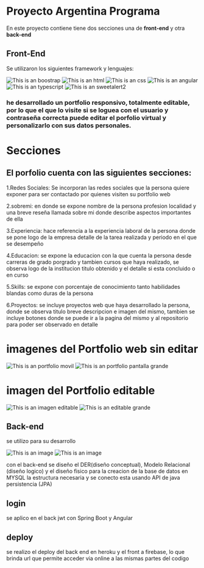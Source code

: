 # Proyecto Argentina Programa

En este proyecto contiene tiene dos secciones una de **front-end** y otra **back-end**
## Front-End
Se utilizaron los siguientes framework y lenguajes:

![This is an boostrap](https://i.ibb.co/2ZVcbsc/boostrap.jpg)
![This is an html](https://i.ibb.co/VSY1ZSS/html.png)
![This is an css](https://i.ibb.co/PrJBDz2/CSS.png)
![This is an angular](https://i.ibb.co/0Gb8jNQ/angular.png)
![This is an typescript](https://i.ibb.co/RD1FcTJ/typescript.png)
![This is an sweetalert2](https://sweetalert2.github.io/images/SweetAlert2.png)

 

### he desarrollado un portfolio responsivo, totalmente editable, por lo que el que lo visite si se loguea con el usuario y contraseña correcta puede editar el porfolio virtual y personalizarlo con sus datos personales. 
# Secciones
## El porfolio cuenta con las siguientes secciones:

1.Redes Sociales: Se incorporan las redes sociales que la persona quiere exponer para ser contactado por quienes visiten su portfolio web

2.sobremi: en donde se expone nombre de la persona profesion localidad y una breve reseña llamada sobre mi donde describe aspectos importantes de ella 

3.Experiencia: hace referencia a la experiencia laboral de la persona donde se pone logo de la empresa detalle de la tarea realizada y periodo en 
el que se desempeño 

4.Educacion: se expone la educacion con la que cuenta la persona desde carreras de grado porgrado y tambien cursos que haya realizado, se observa logo de la institucion titulo obtenido y el detalle si esta concluido o en curso

5.Skills: se expone con porcentaje de conocimiento tanto habilidades blandas como duras de la persona

6.Proyectos: se incluye proyectos  web  que haya desarrollado la persona, donde se observa titulo breve descripcion e imagen del mismo, tambien se incluye botones donde  se puede ir a la pagina del mismo y al repositorio para poder ser observado en detalle 

# imagenes del Portfolio web sin editar 
![This is an portfolio movil](https://i.ibb.co/L65pss9/pantalla-movil.png)
![This is an portfolio pantalla grande](https://i.ibb.co/KrSxQ4Z/portfolio-gramde.png)

# imagen del Portfolio editable
![This is an imagen editable](https://i.ibb.co/dLdhmbT/pantalla-editable.png)
![This is an editable grande](https://i.ibb.co/HPxpyVb/portfolio-grande-editable.png)




## Back-end
se utilizo para su desarrollo 

![This is an image](https://i.ibb.co/MG1XJXy/mysql.png)
![This is an image](https://i.ibb.co/fYBPw7M/java.jpg)



con el back-end se diseño el DER(diseño conceptual), Modelo Relacional (diseño logico) y el diseño fisico para la creacion de la base de datos en MYSQL la estructura necesaria y se conecto esta usando API de java persistencia (JPA)

## login
se aplico en el back jwt con Spring Boot y Angular

## deploy
se realizo el deploy del back end en heroku y el front a firebase, lo que brinda url que permite acceder via online a las mismas partes del codigo

